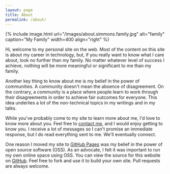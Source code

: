 ```yaml
---
layout: page
title: About
permalink: /about/
---
```


{% include image.html url="/images/about.simmons.family.jpg" alt="family" caption="My Family" width=400 align="right" %}

Hi, welcome to my personal site on the web. Most of the content on this site is about my career in technology, but, if you really want to know what I care about, look no further than my family. No matter whatever level of success I achieve, nothing will be more meaningful or significant to me than my family.

Another key thing to know about me is my belief in the power of communities. A community doesn't mean the absence of disagreement. On the contrary, a community is a place where people learn to work through their disagreements in order to achieve fair outcomes for everyone. This idea underlies a lot of the non-technical topics in my writings and in my talks.

While you've probably come to my site to learn more about me, I'd love to know more about you. Feel free to [contact me](/contact/), and I would enjoy getting to know you. I receive a lot of messages so I can't promise an immediate response, but I do read everything sent to me. We'll eventually connect.

One reason I moved my site to [GitHub Pages](https://pages.github.com/) was my belief in the power of open source software (OSS). As an advocate, I felt it was important to run my own online space using OSS. You can view the source for this website on [GitHub](https://github.com/anjuan/anjuan.github.io). Feel free to fork and use it to build your own site. Pull requests are always welcome.
